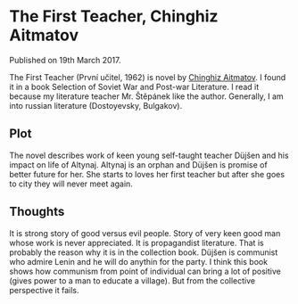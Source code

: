# The First Teacher, Chinghiz Aitmatov

Published on 19th March 2017.

The First Teacher (První učitel, 1962) is novel by
[Chinghiz Aitmatov](https://en.wikipedia.org/wiki/Chinghiz_Aitmatov).
I found it in a book Selection of Soviet War and Post-war Literature.
I read it because my literature teacher Mr. Štěpánek like the author.
Generally, I am into russian literature (Dostoyevsky, Bulgakov).

## Plot

The novel describes work of keen young self-taught teacher Düjšen
and his impact on life of Altynaj.
Altynaj is an orphan and Düjšen is promise of better future for her.
She starts to loves her first teacher but after she goes to city
they will never meet again.

## Thoughts

It is strong story of good versus evil people.
Story of very keen good man whose work is never appreciated.
It is propagandist literature.
That is probably the reason why it is in the collection book.
Düjšen is communist who admire Lenin
and he will do anythin for the party.
I think this book shows how communism from point of individual
can bring a lot of positive (gives power to a man to educate a village).
But from the collective perspective it fails.
